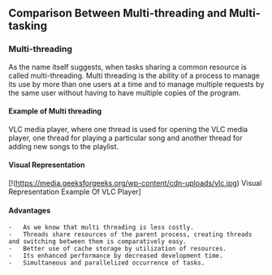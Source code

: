 ## Comparison Between Multi-threading and Multi-tasking

### Multi-threading
As the name itself suggests, when tasks sharing a common resource is called multi-threading.
Multi threading is the ability of a process to manage its use by more than one users at a time and to manage multiple requests by the same user without having to have multiple copies of the program.

#### Example of Multi threading
VLC media player, where one thread is used for opening the VLC media player, one thread for playing a particular song and another thread for adding new songs to the playlist.

#### Visual Representation
[!(https://media.geeksforgeeks.org/wp-content/cdn-uploads/vlc.jpg) Visual Representation Example Of VLC Player]

#### Advantages
    -   As we know that multi threading is less costly.
    -   Threads share resources of the parent process, creating threads and switching between them is comparatively easy.
    -   Better use of cache storage by utilization of resources.
    -   Its enhanced performance by decreased development time.
    -   Simultaneous and parallelized occurrence of tasks.